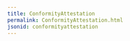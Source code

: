```yaml
---
title: ConformityAttestation
permalink: ConformityAttestation.html
jsonid: conformityattestation
---
```

